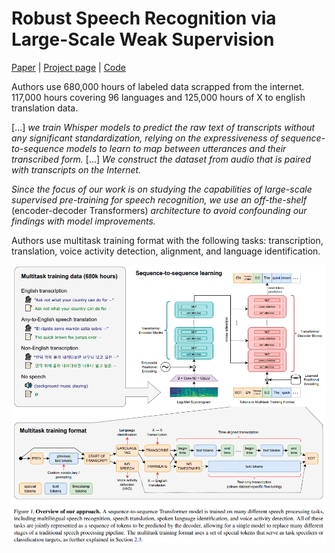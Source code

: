 # Robust Speech Recognition via Large-Scale Weak Supervision

[Paper](https://cdn.openai.com/papers/whisper.pdf) | [Project page](https://openai.com/research/whisper) | [Code](https://github.com/openai/whisper)

Authors use 680,000 hours of labeled data scrapped from the internet. 117,000 hours covering 96 languages and 125,000 
hours of X to english translation data.

[...] _we train Whisper models to predict the raw text of transcripts without any significant standardization, relying 
on the expressiveness of sequence-to-sequence models to learn to map between utterances and their transcribed form._ 
[...] _We construct the dataset from audio that is paired with transcripts on the Internet._

_Since the focus of our work is on studying the capabilities of large-scale supervised pre-training for speech 
recognition, we use an off-the-shelf_ (encoder-decoder Transformers) _architecture to avoid confounding our findings 
with model improvements._

Authors use multitask training format with the following tasks: transcription, translation, voice activity detection,
alignment, and language identification.

![Whisper model](images/whisper-model.png)

